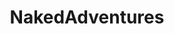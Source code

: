 ---
title: NakedAdventures
crosslinks:
- holdthemoan
- TeenyGinger
- Jeepsgonewild
- Titscapes
- freedomphotos
- JacquelineDevries
---